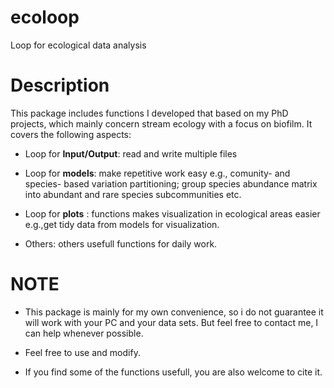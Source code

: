 # ecoloop
Loop for ecological data analysis

# Description

This package includes functions I developed that based on my PhD projects, which mainly concern stream ecology with a focus on biofilm. It covers the following aspects:

* Loop for **Input/Output**: read and write multiple files

* Loop for **models**: make repetitive work easy e.g., comunity- and species- based variation partitioning; group species abundance matrix into abundant and rare species subcommunities etc.

* Loop for **plots** : functions makes visualization in ecological areas easier e.g.,get tidy data from models for visualization.

* Others: others usefull functions for daily work. 

# NOTE
* This package is mainly for my own convenience, so i do not guarantee it will work with your PC and your data sets. But feel free to contact me, I can help whenever possible.

* Feel free to use and modify.

* If you find some of the functions usefull, you are also welcome to cite it.

